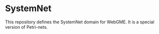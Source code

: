 # SystemNet
This repository defines the SystemNet domain for WebGME. It is a special version of Petri-nets.
